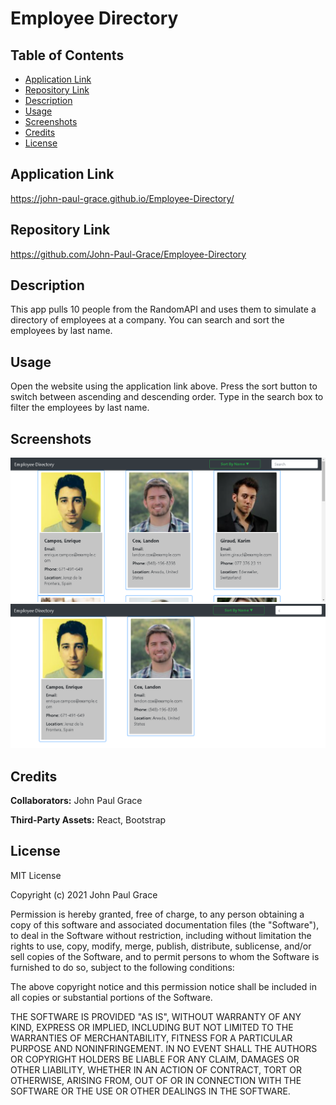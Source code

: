 # Employee Directory

## Table of Contents

* [Application Link](#application%20link)
* [Repository Link](#repository%20link)
* [Description](#description)
* [Usage](#usage)
* [Screenshots](#screenshots)
* [Credits](#credits)
* [License](#license)

## Application Link

https://john-paul-grace.github.io/Employee-Directory/

## Repository Link

https://github.com/John-Paul-Grace/Employee-Directory

## Description

This app pulls 10 people from the RandomAPI and uses them to simulate a directory of employees at a company. You can search and sort the employees by last name.

## Usage

Open the website using the application link above. Press the sort button to switch between ascending and descending order. Type in the search box to filter the employees by last name.

## Screenshots

![Screenshot](./public/Screenshot-1.PNG)
![Screenshot](./public/Screenshot-2.PNG)

## Credits

**Collaborators:** John Paul Grace

**Third-Party Assets:** React, Bootstrap

## License

MIT License

Copyright (c) 2021 John Paul Grace

Permission is hereby granted, free of charge, to any person obtaining a copy
of this software and associated documentation files (the "Software"), to deal
in the Software without restriction, including without limitation the rights
to use, copy, modify, merge, publish, distribute, sublicense, and/or sell
copies of the Software, and to permit persons to whom the Software is
furnished to do so, subject to the following conditions:

The above copyright notice and this permission notice shall be included in all
copies or substantial portions of the Software.

THE SOFTWARE IS PROVIDED "AS IS", WITHOUT WARRANTY OF ANY KIND, EXPRESS OR
IMPLIED, INCLUDING BUT NOT LIMITED TO THE WARRANTIES OF MERCHANTABILITY,
FITNESS FOR A PARTICULAR PURPOSE AND NONINFRINGEMENT. IN NO EVENT SHALL THE
AUTHORS OR COPYRIGHT HOLDERS BE LIABLE FOR ANY CLAIM, DAMAGES OR OTHER
LIABILITY, WHETHER IN AN ACTION OF CONTRACT, TORT OR OTHERWISE, ARISING FROM,
OUT OF OR IN CONNECTION WITH THE SOFTWARE OR THE USE OR OTHER DEALINGS IN THE
SOFTWARE.